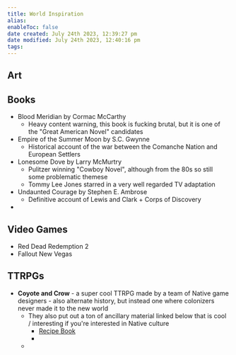 ```yaml
---
title: World Inspiration
alias: 
enableToc: false
date created: July 24th 2023, 12:39:27 pm
date modified: July 24th 2023, 12:40:16 pm
tags: 
---
```

## Art


## Books
- Blood Meridian by Cormac McCarthy
	- Heavy content warning, this book is fucking brutal, but it is one of the "Great American Novel" candidates
- Empire of the Summer Moon by S.C. Gwynne
	- Historical account of the war between the Comanche Nation and European Settlers
- Lonesome Dove by Larry McMurtry
	- Pulitzer winning "Cowboy Novel", although from the 80s so still some problematic themese
	- Tommy Lee Jones starred in a very well regarded TV adaptation
- Undaunted Courage by Stephen E. Ambrose
	- Definitive account of Lewis and Clark + Corps of Discovery
- 

## Video Games
- Red Dead Redemption 2
- Fallout New Vegas

## TTRPGs
- **Coyote and Crow** - a super cool TTRPG made by a team of Native game designers - also alternate history, but instead one where colonizers never made it to the new world
	- They also put out a ton of ancillary material linked below that is cool / interesting if you're interested in Native culture
		- [Recipe Book](https://coyoteandcrow.net/wp-content/uploads/2022/11/Coyote-Crow-Recipe-Cards.pdf)
		- 
	- 
